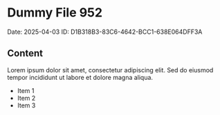 # Dummy File 952

Date: 2025-04-03
ID: D1B318B3-83C6-4642-BCC1-638E064DFF3A

## Content

Lorem ipsum dolor sit amet, consectetur adipiscing elit.
Sed do eiusmod tempor incididunt ut labore et dolore magna aliqua.

* Item 1
* Item 2
* Item 3
